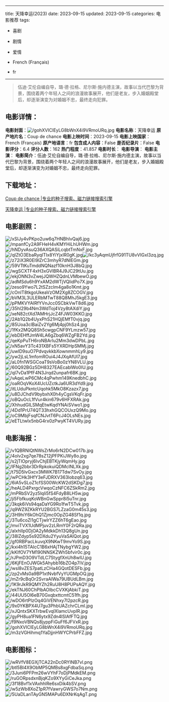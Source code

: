 
---
title: 天降幸运(2023)
date: 2023-09-15
updated: 2023-09-15
categories: 电影推荐
tags:
- 喜剧
- 剧情
- 爱情

- French (Français)
- fr
---


> 伍迪·艾伦自编自导，璐·德·拉格、尼尔斯·施内德主演，故事以当代巴黎为背景，围绕着两个年轻人之间的浪漫故事展开，他们是老友，步入婚姻殿堂后，却逐渐演变为对婚姻不忠，最终走向犯罪。

## **电影详情**：

**电影封面**：<img src="https://image.tmdb.org/t/p/w200/gohXVIClEyLG8bWnX4i9VRmoURq.jpg" alt="/gohXVIClEyLG8bWnX4i9VRmoURq.jpg" title="/gohXVIClEyLG8bWnX4i9VRmoURq.jpg">
**电影名称**：天降幸运
**原产地片名**：Coup de chance
**电影上映时间**：2023-09-15
**电影上映国家**：French (Français)
**原产地语言**：fr
**包含成人内容**：False
**是否纪录片**：False
**电影评分**：6.4
**评分人数**：162
**热门程度**：41.857
**电影时长**：
**电影导演**：
**电影主演**：
**电影简介**：伍迪·艾伦自编自导，璐·德·拉格、尼尔斯·施内德主演，故事以当代巴黎为背景，围绕着两个年轻人之间的浪漫故事展开，他们是老友，步入婚姻殿堂后，却逐渐演变为对婚姻不忠，最终走向犯罪。

## **下载地址**：
[Coup de chance |专业的种子搜索、磁力链接搜索引擎](https://movie.amd794.com:2083/?search=Coup%20de%20chance&ordering=&mode=match_phrase&page_size=10&page=1)

[天降幸运 |专业的种子搜索、磁力链接搜索引擎](https://movie.amd794.com:2083/?search=%E5%A4%A9%E9%99%8D%E5%B9%B8%E8%BF%90&ordering=&mode=match_phrase&page_size=10&page=1)
 

## **电影剧照**：
<img src="https://image.tmdb.org/t/p/original/xSIJy4vPKpo2uw6q7HNBhIvQaj6.jpg" alt="/xSIJy4vPKpo2uw6q7HNBhIvQaj6.jpg" title="/xSIJy4vPKpo2uw6q7HNBhIvQaj6.jpg"><img src="https://image.tmdb.org/t/p/original/mpanfCy2A9FHeH4vKMYHiLhUHWm.jpg" alt="/mpanfCy2A9FHeH4vKMYHiLhUHWm.jpg" title="/mpanfCy2A9FHeH4vKMYHiLhUHWm.jpg"><img src="https://image.tmdb.org/t/p/original/hNDyvAsuQ36AXQASiLcqbtTmNxF.jpg" alt="/hNDyvAsuQ36AXQASiLcqbtTmNxF.jpg" title="/hNDyvAsuQ36AXQASiLcqbtTmNxF.jpg"><img src="https://image.tmdb.org/t/p/original/qIZtO3EbaRyqITIx8YiYjxIR0gK.jpg" alt="/qIZtO3EbaRyqITIx8YiYjxIR0gK.jpg" title="/qIZtO3EbaRyqITIx8YiYjxIR0gK.jpg"><img src="https://image.tmdb.org/t/p/original/kc3yAqmUjfrfG91TU8vVIGxI3zq.jpg" alt="/kc3yAqmUjfrfG91TU8vVIGxI3zq.jpg" title="/kc3yAqmUjfrfG91TU8vVIGxI3zq.jpg"><img src="https://image.tmdb.org/t/p/original/z72iX3R0El9lZrC3mhyR7dNlEGm.jpg" alt="/z72iX3R0El9lZrC3mhyR7dNlEGm.jpg" title="/z72iX3R0El9lZrC3mhyR7dNlEGm.jpg"><img src="https://image.tmdb.org/t/p/original/59VTtKuTmddNQNazf10knH3J8bQ.jpg" alt="/59VTtKuTmddNQNazf10knH3J8bQ.jpg" title="/59VTtKuTmddNQNazf10knH3J8bQ.jpg"><img src="https://image.tmdb.org/t/p/original/wgSCXTF4xH3xGVlBR4J9JC29tUu.jpg" alt="/wgSCXTF4xH3xGVlBR4J9JC29tUu.jpg" title="/wgSCXTF4xH3xGVlBR4J9JC29tUu.jpg"><img src="https://image.tmdb.org/t/p/original/ekjONN3vZwejJQWHZQdnLVMbewO.jpg" alt="/ekjONN3vZwejJQWHZQdnLVMbewO.jpg" title="/ekjONN3vZwejJQWHZQdnLVMbewO.jpg"><img src="https://image.tmdb.org/t/p/original/adMSdu6h9YxAM2dWTjVQlidPo7X.jpg" alt="/adMSdu6h9YxAM2dWTjVQlidPo7X.jpg" title="/adMSdu6h9YxAM2dWTjVQlidPo7X.jpg"><img src="https://image.tmdb.org/t/p/original/zeso9Ywo7L2tSZzcIm4ga8o1Kmt.jpg" alt="/zeso9Ywo7L2tSZzcIm4ga8o1Kmt.jpg" title="/zeso9Ywo7L2tSZzcIm4ga8o1Kmt.jpg"><img src="https://image.tmdb.org/t/p/original/cOnlT8tkgoUkeaVzOM2Xg8ZCOGV.jpg" alt="/cOnlT8tkgoUkeaVzOM2Xg8ZCOGV.jpg" title="/cOnlT8tkgoUkeaVzOM2Xg8ZCOGV.jpg"><img src="https://image.tmdb.org/t/p/original/bVM3L3ULERbMTwT88Q8MhJ5kgE3.jpg" alt="/bVM3L3ULERbMTwT88Q8MhJ5kgE3.jpg" title="/bVM3L3ULERbMTwT88Q8MhJ5kgE3.jpg"><img src="https://image.tmdb.org/t/p/original/pPMKVYAIRfYVnJcc0SCbkVwT8d6.jpg" alt="/pPMKVYAIRfYVnJcc0SCbkVwT8d6.jpg" title="/pPMKVYAIRfYVnJcc0SCbkVwT8d6.jpg"><img src="https://image.tmdb.org/t/p/original/35hl29b4Nm3WdToj4Vzy8tAXdiY.jpg" alt="/35hl29b4Nm3WdToj4Vzy8tAXdiY.jpg" title="/35hl29b4Nm3WdToj4Vzy8tAXdiY.jpg"><img src="https://image.tmdb.org/t/p/original/xeN82ctXd7AMHrjJcZ4FJW03KKO.jpg" alt="/xeN82ctXd7AMHrjJcZ4FJW03KKO.jpg" title="/xeN82ctXd7AMHrjJcZ4FJW03KKO.jpg"><img src="https://image.tmdb.org/t/p/original/2Ab1Q2b4UyxPhS21HQjEMfT0vjq.jpg" alt="/2Ab1Q2b4UyxPhS21HQjEMfT0vjq.jpg" title="/2Ab1Q2b4UyxPhS21HQjEMfT0vjq.jpg"><img src="https://image.tmdb.org/t/p/original/85Uoa3clBaiZv2Yg6Mj4pj0hSz4.jpg" alt="/85Uoa3clBaiZv2Yg6Mj4pj0hSz4.jpg" title="/85Uoa3clBaiZv2Yg6Mj4pj0hSz4.jpg"><img src="https://image.tmdb.org/t/p/original/1fKx2MQQ8Sh5cwgpCNF9YLmzw57.jpg" alt="/1fKx2MQQ8Sh5cwgpCNF9YLmzw57.jpg" title="/1fKx2MQQ8Sh5cwgpCNF9YLmzw57.jpg"><img src="https://image.tmdb.org/t/p/original/ebDEHffJmW4LA6gZbq6WZgFB2Yd.jpg" alt="/ebDEHffJmW4LA6gZbq6WZgFB2Yd.jpg" title="/ebDEHffJmW4LA6gZbq6WZgFB2Yd.jpg"><img src="https://image.tmdb.org/t/p/original/qeKpPuTH6roNBArIu2Mm3dwDPbL.jpg" alt="/qeKpPuTH6roNBArIu2Mm3dwDPbL.jpg" title="/qeKpPuTH6roNBArIu2Mm3dwDPbL.jpg"><img src="https://image.tmdb.org/t/p/original/xN5avY3Tc431XBFs5YXRDHpSMMj.jpg" alt="/xN5avY3Tc431XBFs5YXRDHpSMMj.jpg" title="/xN5avY3Tc431XBFs5YXRDHpSMMj.jpg"><img src="https://image.tmdb.org/t/p/original/uwlD9suO7PdvqvkkbXownmmhLy9.jpg" alt="/uwlD9suO7PdvqvkkbXownmmhLy9.jpg" title="/uwlD9suO7PdvqvkkbXownmmhLy9.jpg"><img src="https://image.tmdb.org/t/p/original/yw2jLsL1mfomROui4J4JXqAfUl7.jpg" alt="/yw2jLsL1mfomROui4J4JXqAfUl7.jpg" title="/yw2jLsL1mfomROui4J4JXqAfUl7.jpg"><img src="https://image.tmdb.org/t/p/original/aL0fn1WSGCoaT9sVoBo0zYN8VLU.jpg" alt="/aL0fn1WSGCoaT9sVoBo0zYN8VLU.jpg" title="/aL0fn1WSGCoaT9sVoBo0zYN8VLU.jpg"><img src="https://image.tmdb.org/t/p/original/60Q92BGz5DH8327EAEcablWo0IU.jpg" alt="/60Q92BGz5DH8327EAEcablWo0IU.jpg" title="/60Q92BGz5DH8327EAEcablWo0IU.jpg"><img src="https://image.tmdb.org/t/p/original/qI7vDa1PfF4N3Jrqd2unpafr6BK.jpg" alt="/qI7vDa1PfF4N3Jrqd2unpafr6BK.jpg" title="/qI7vDa1PfF4N3Jrqd2unpafr6BK.jpg"><img src="https://image.tmdb.org/t/p/original/vAqeLwP6CMc4qPwhm149KnedbhC.jpg" alt="/vAqeLwP6CMc4qPwhm149KnedbhC.jpg" title="/vAqeLwP6CMc4qPwhm149KnedbhC.jpg"><img src="https://image.tmdb.org/t/p/original/oaROqVKoX4UcUZctkJa6UR3dYd9.jpg" alt="/oaROqVKoX4UcUZctkJa6UR3dYd9.jpg" title="/oaROqVKoX4UcUZctkJa6UR3dYd9.jpg"><img src="https://image.tmdb.org/t/p/original/itLUduPkntcUqohk5MkO8Kzazx7.jpg" alt="/itLUduPkntcUqohk5MkO8Kzazx7.jpg" title="/itLUduPkntcUqohk5MkO8Kzazx7.jpg"><img src="https://image.tmdb.org/t/p/original/u8DJChdV9bybxhX0h4yCgsVKqFr.jpg" alt="/u8DJChdV9bybxhX0h4yCgsVKqFr.jpg" title="/u8DJChdV9bybxhX0h4yCgsVKqFr.jpg"><img src="https://image.tmdb.org/t/p/original/oBQuOcL1fVur4kin679v6HFXRAk.jpg" alt="/oBQuOcL1fVur4kin679v6HFXRAk.jpg" title="/oBQuOcL1fVur4kin679v6HFXRAk.jpg"><img src="https://image.tmdb.org/t/p/original/XhhudGILSMqEtwKqdYNAiSVwo1.jpg" alt="/XhhudGILSMqEtwKqdYNAiSVwo1.jpg" title="/XhhudGILSMqEtwKqdYNAiSVwo1.jpg"><img src="https://image.tmdb.org/t/p/original/4Dd1PrU74QT33hxhGQCOUxzQ9Mo.jpg" alt="/4Dd1PrU74QT33hxhGQCOUxzQ9Mo.jpg" title="/4Dd1PrU74QT33hxhGQCOUxzQ9Mo.jpg"><img src="https://image.tmdb.org/t/p/original/oC9MbjFsqfCNJvtT6PcJ4OLsNEs.jpg" alt="/oC9MbjFsqfCNJvtT6PcJ4OLsNEs.jpg" title="/oC9MbjFsqfCNJvtT6PcJ4OLsNEs.jpg"><img src="https://image.tmdb.org/t/p/original/eETLtwIx5nbG4rx0zPwyKT4VURy.jpg" alt="/eETLtwIx5nbG4rx0zPwyKT4VURy.jpg" title="/eETLtwIx5nbG4rx0zPwyKT4VURy.jpg">

## **电影海报**：
<img src="https://image.tmdb.org/t/p/original/v1QBRNlQtNWsZrMo6rN2DCw017b.jpg" alt="/v1QBRNlQtNWsZrMo6rN2DCw017b.jpg" title="/v1QBRNlQtNWsZrMo6rN2DCw017b.jpg"><img src="https://image.tmdb.org/t/p/original/4olv2xg7qe78sZ12jPFPKiJWy8o.jpg" alt="/4olv2xg7qe78sZ12jPFPKiJWy8o.jpg" title="/4olv2xg7qe78sZ12jPFPKiJWy8o.jpg"><img src="https://image.tmdb.org/t/p/original/s2jTlOpryj6lvChjEBTKjyWqmHy.jpg" alt="/s2jTlOpryj6lvChjEBTKjyWqmHy.jpg" title="/s2jTlOpryj6lvChjEBTKjyWqmHy.jpg"><img src="https://image.tmdb.org/t/p/original/lFNg2bbr3DrRpkokuiQDMcINLXk.jpg" alt="/lFNg2bbr3DrRpkokuiQDMcINLXk.jpg" title="/lFNg2bbr3DrRpkokuiQDMcINLXk.jpg"><img src="https://image.tmdb.org/t/p/original/t75D5lvGxcv3MWK7B17Tdw7SvOy.jpg" alt="/t75D5lvGxcv3MWK7B17Tdw7SvOy.jpg" title="/t75D5lvGxcv3MWK7B17Tdw7SvOy.jpg"><img src="https://image.tmdb.org/t/p/original/wPCHk3HfY3eFJDRXV363lobzq63.jpg" alt="/wPCHk3HfY3eFJDRXV363lobzq63.jpg" title="/wPCHk3HfY3eFJDRXV363lobzq63.jpg"><img src="https://image.tmdb.org/t/p/original/6iA5vSLoZ1cfSS00WcKW2dSKDg7.jpg" alt="/6iA5vSLoZ1cfSS00WcKW2dSKDg7.jpg" title="/6iA5vSLoZ1cfSS00WcKW2dSKDg7.jpg"><img src="https://image.tmdb.org/t/p/original/heALD4PxrgcVwqoCzNFC6ZSkRm2.jpg" alt="/heALD4PxrgcVwqoCzNFC6ZSkRm2.jpg" title="/heALD4PxrgcVwqoCzNFC6ZSkRm2.jpg"><img src="https://image.tmdb.org/t/p/original/mPRbSV2yz5lqIi5fS4FdyB8LH5w.jpg" alt="/mPRbSV2yz5lqIi5fS4FdyB8LH5w.jpg" title="/mPRbSV2yz5lqIi5fS4FdyB8LH5w.jpg"><img src="https://image.tmdb.org/t/p/original/ji5FbfkuqKoWBnGwSppr8i5uTnr.jpg" alt="/ji5FbfkuqKoWBnGwSppr8i5uTnr.jpg" title="/ji5FbfkuqKoWBnGwSppr8i5uTnr.jpg"><img src="https://image.tmdb.org/t/p/original/3kqk6iVs94qaDaYG9Ro1fwT5Tvk.jpg" alt="/3kqk6iVs94qaDaYG9Ro1fwT5Tvk.jpg" title="/3kqk6iVs94qaDaYG9Ro1fwT5Tvk.jpg"><img src="https://image.tmdb.org/t/p/original/q9WZ9ZKkRYU2BGS7LZzaG0m45s3.jpg" alt="/q9WZ9ZKkRYU2BGS7LZzaG0m45s3.jpg" title="/q9WZ9ZKkRYU2BGS7LZzaG0m45s3.jpg"><img src="https://image.tmdb.org/t/p/original/3H9hiY6kOhQ1Zjmc0OpZG48Sf1q.jpg" alt="/3H9hiY6kOhQ1Zjmc0OpZG48Sf1q.jpg" title="/3H9hiY6kOhQ1Zjmc0OpZG48Sf1q.jpg"><img src="https://image.tmdb.org/t/p/original/3Tu6coZl1gCTjwlrYZZ6hT6gEao.jpg" alt="/3Tu6coZl1gCTjwlrYZZ6hT6gEao.jpg" title="/3Tu6coZl1gCTjwlrYZZ6hT6gEao.jpg"><img src="https://image.tmdb.org/t/p/original/mviTVX1UdMPjuv2zLRmY0F2rQRa.jpg" alt="/mviTVX1UdMPjuv2zLRmY0F2rQRa.jpg" title="/mviTVX1UdMPjuv2zLRmY0F2rQRa.jpg"><img src="https://image.tmdb.org/t/p/original/alxhIIp0DjOA2yMdkkDh13Q8gUn.jpg" alt="/alxhIIp0DjOA2yMdkkDh13Q8gUn.jpg" title="/alxhIIp0DjOA2yMdkkDh13Q8gUn.jpg"><img src="https://image.tmdb.org/t/p/original/38lZdyp5s92DXdu2YyuVaSAlQot.jpg" alt="/38lZdyp5s92DXdu2YyuVaSAlQot.jpg" title="/38lZdyp5s92DXdu2YyuVaSAlQot.jpg"><img src="https://image.tmdb.org/t/p/original/gf0RBPacLkuvqX9NKwT9mvYo9S.jpg" alt="/gf0RBPacLkuvqX9NKwT9mvYo9S.jpg" title="/gf0RBPacLkuvqX9NKwT9mvYo9S.jpg"><img src="https://image.tmdb.org/t/p/original/kxi4h15TAIcC1B6xHAjTNybgYW2.jpg" alt="/kxi4h15TAIcC1B6xHAjTNybgYW2.jpg" title="/kxi4h15TAIcC1B6xHAjTNybgYW2.jpg"><img src="https://image.tmdb.org/t/p/original/kKIfOV7YM190NNSKZWh5bfvir0c.jpg" alt="/kKIfOV7YM190NNSKZWh5bfvir0c.jpg" title="/kKIfOV7YM190NNSKZWh5bfvir0c.jpg"><img src="https://image.tmdb.org/t/p/original/rJPmD3O9VTdLC7StygfXnUh8wlU.jpg" alt="/rJPmD3O9VTdLC7StygfXnUh8wlU.jpg" title="/rJPmD3O9VTdLC7StygfXnUh8wlU.jpg"><img src="https://image.tmdb.org/t/p/original/6KjFEnOJWGk5Ahybb16bZO4p7iV.jpg" alt="/6KjFEnOJWGk5Ahybb16bZO4p7iV.jpg" title="/6KjFEnOJWGk5Ahybb16bZO4p7iV.jpg"><img src="https://image.tmdb.org/t/p/original/wsl8vZES7patLzCHa4GQotDESFb.jpg" alt="/wsl8vZES7patLzCHa4GQotDESFb.jpg" title="/wsl8vZES7patLzCHa4GQotDESFb.jpg"><img src="https://image.tmdb.org/t/p/original/zp2vMs0a9BP1xtNvbfVyYUGMpOQ.jpg" alt="/zp2vMs0a9BP1xtNvbfVyYUGMpOQ.jpg" title="/zp2vMs0a9BP1xtNvbfVyYUGMpOQ.jpg"><img src="https://image.tmdb.org/t/p/original/mZr9cBqOr2SvraAIWa79UBUdLBm.jpg" alt="/mZr9cBqOr2SvraAIWa79UBUdLBm.jpg" title="/mZr9cBqOr2SvraAIWa79UBUdLBm.jpg"><img src="https://image.tmdb.org/t/p/original/1K9rJkR9QMYZh2RuU8H8PUPsAQY.jpg" alt="/1K9rJkR9QMYZh2RuU8H8PUPsAQY.jpg" title="/1K9rJkR9QMYZh2RuU8H8PUPsAQY.jpg"><img src="https://image.tmdb.org/t/p/original/ekTNJ60ChPlbAOIbcCVXKjAbkiT.jpg" alt="/ekTNJ60ChPlbAOIbcCVXKjAbkiT.jpg" title="/ekTNJ60ChPlbAOIbcCVXKjAbkiT.jpg"><img src="https://image.tmdb.org/t/p/original/44UU5Ol6eB70GxqbxttcmtC51fh.jpg" alt="/44UU5Ol6eB70GxqbxttcmtC51fh.jpg" title="/44UU5Ol6eB70GxqbxttcmtC51fh.jpg"><img src="https://image.tmdb.org/t/p/original/wDO6rtPlzOq4GiVENhxy7I2pzcR.jpg" alt="/wDO6rtPlzOq4GiVENhxy7I2pzcR.jpg" title="/wDO6rtPlzOq4GiVENhxy7I2pzcR.jpg"><img src="https://image.tmdb.org/t/p/original/9x0YKBPX4U7gu3PhbUAZchrCLml.jpg" alt="/9x0YKBPX4U7gu3PhbUAZchrCLml.jpg" title="/9x0YKBPX4U7gu3PhbUAZchrCLml.jpg"><img src="https://image.tmdb.org/t/p/original/xJQntxSKXTrbwEvqlXlamcUvpIR.jpg" alt="/xJQntxSKXTrbwEvqlXlamcUvpIR.jpg" title="/xJQntxSKXTrbwEvqlXlamcUvpIR.jpg"><img src="https://image.tmdb.org/t/p/original/gyPH8ua1FN6ytx9Zdn4lSlAfFTQ.jpg" alt="/gyPH8ua1FN6ytx9Zdn4lSlAfFTQ.jpg" title="/gyPH8ua1FN6ytx9Zdn4lSlAfFTQ.jpg"><img src="https://image.tmdb.org/t/p/original/f9NxoVBNQs8jyppFiGuFf6JFVxR.jpg" alt="/f9NxoVBNQs8jyppFiGuFf6JFVxR.jpg" title="/f9NxoVBNQs8jyppFiGuFf6JFVxR.jpg"><img src="https://image.tmdb.org/t/p/original/gohXVIClEyLG8bWnX4i9VRmoURq.jpg" alt="/gohXVIClEyLG8bWnX4i9VRmoURq.jpg" title="/gohXVIClEyLG8bWnX4i9VRmoURq.jpg"><img src="https://image.tmdb.org/t/p/original/m3zVGHihmq1YaDjjnHWYCPrbFFZ.jpg" alt="/m3zVGHihmq1YaDjjnHWYCPrbFFZ.jpg" title="/m3zVGHihmq1YaDjjnHWYCPrbFFZ.jpg">

## **电影图标**：
<img src="https://image.tmdb.org/t/p/original/wRVfV8EGXjTCA22nDc0RYINB7vl.png" alt="/wRVfV8EGXjTCA22nDc0RYINB7vl.png" title="/wRVfV8EGXjTCA22nDc0RYINB7vl.png"><img src="https://image.tmdb.org/t/p/original/btl5Bl4X9ObMP5QMBs8xgFdbaSq.png" alt="/btl5Bl4X9ObMP5QMBs8xgFdbaSq.png" title="/btl5Bl4X9ObMP5QMBs8xgFdbaSq.png"><img src="https://image.tmdb.org/t/p/original/3Juni6PFPm26wVYhF7oDjPMdkEM.png" alt="/3Juni6PFPm26wVYhF7oDjPMdkEM.png" title="/3Juni6PFPm26wVYhF7oDjPMdkEM.png"><img src="https://image.tmdb.org/t/p/original/ruGORpsdxnBjqKZo9XYyGiCeJka.png" alt="/ruGORpsdxnBjqKZo9XYyGiCeJka.png" title="/ruGORpsdxnBjqKZo9XYyGiCeJka.png"><img src="https://image.tmdb.org/t/p/original/3f18Bvf1xVAxhhlRe6sxDik4bSV.png" alt="/3f18Bvf1xVAxhhlRe6sxDik4bSV.png" title="/3f18Bvf1xVAxhhlRe6sxDik4bSV.png"><img src="https://image.tmdb.org/t/p/original/w5zWb8XoZ1pR7fVawryGWS7o7Nm.png" alt="/w5zWb8XoZ1pR7fVawryGWS7o7Nm.png" title="/w5zWb8XoZ1pR7fVawryGWS7o7Nm.png"><img src="https://image.tmdb.org/t/p/original/5UaDLanTAyGN5MAPu6DXNrKqAgT.png" alt="/5UaDLanTAyGN5MAPu6DXNrKqAgT.png" title="/5UaDLanTAyGN5MAPu6DXNrKqAgT.png">
